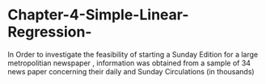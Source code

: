 # Chapter-4-Simple-Linear-Regression-
In Order to investigate the feasibility of starting a Sunday Edition for a large metropolitian newspaper , information was obtained  from a sample of  34 news paper concerning  their daily and  Sunday Circulations (in thousands)  
